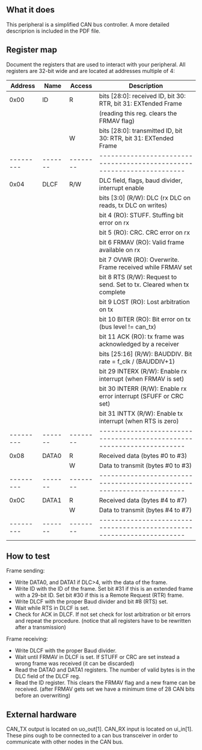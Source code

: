 <!---

This file is used to generate your project datasheet. Please fill in the information below and delete any unused
sections.

You can also include images in this folder and reference them in the markdown. Each image must be less than
512 kb in size, and the combined size of all images must be less than 1 MB.
-->

## What it does

This peripheral is a simplified CAN bus controller. A more detailed descriprion is included in the PDF file.

## Register map

Document the registers that are used to interact with your peripheral.
All registers are 32-bit wide and are located at addresses multiple of 4:

| Address | Name  | Access | Description                                                          |
|---------|-------|--------|----------------------------------------------------------------------|
| 0x00    | ID    |   R    | bits [28:0]: received ID, bit 30: RTR, bit 31: EXTended Frame        |
|         |       |        |  (reading this reg. clears the FRMAV flag)                           |
|         |       |   W    | bits [28:0]: transmitted ID, bit 30: RTR, bit 31: EXTended Frame     |
|---------|-------|--------|----------------------------------------------------------------------|
| 0x04    | DLCF  |  R/W   | DLC field, flags, baud divider, interrupt enable                     |
|         |       |        | bits [3:0] (R/W): DLC (rx DLC on reads, tx DLC on writes)            |
|         |       |        | bit 4 (RO): STUFF. Stuffing bit error on rx                          |
|         |       |        | bit 5 (RO): CRC. CRC error on rx                                     |
|         |       |        | bit 6 FRMAV (RO): Valid frame available on rx                        |
|         |       |        | bit 7 OVWR (RO): Overwrite. Frame received while FRMAV set           |
|         |       |        | bit 8 RTS (R/W): Request to send. Set to tx. Cleared when tx complete|
|         |       |        | bit 9 LOST (RO): Lost arbitration on tx                              |
|         |       |        | bit 10 BITER (RO): Bit error on tx (bus level != can_tx)             |
|         |       |        | bit 11 ACK (RO): tx frame was acknowledged by a receiver             |
|         |       |        | bits [25:16] (R/W): BAUDDIV. Bit rate = f_clk / (BAUDDIV+1)          |
|         |       |        | bit 29 INTERX (R/W): Enable rx interrupt (when FRMAV is set)         |
|         |       |        | bit 30 INTERR (R/W): Enable rx error interrupt (SFUFF or CRC set)    |
|         |       |        | bit 31 INTTX (R/W): Enable tx interrupt (when RTS is zero)           |
|---------|-------|--------|----------------------------------------------------------------------|
| 0x08    | DATA0 |   R    | Received data (bytes #0 to #3)                                       |
|         |       |   W    | Data to transmit (bytes #0 to #3)                                    |
|---------|-------|--------|----------------------------------------------------------------------|
| 0x0C    | DATA1 |   R    | Received data (bytes #4 to #7)                                       |
|         |       |   W    | Data to transmit (bytes #4 to #7)                                    |
|---------|-------|--------|----------------------------------------------------------------------|


## How to test

Frame sending:
- Write DATA0, and DATA1 if DLC>4, with the data of the frame.
- Write ID with the ID of the frame. Set bit #31 if this is an extended frame with a 29-bit ID. Set
  bit #30 if this is a Remote Request (RTR) frame.
- Write DLCF with the proper Baud divider and bit #8 (RTS) set.
- Wait while RTS in DLCF is set.
- Check for ACK in DLCF. If not set check for lost arbitration or bit errors and repeat the procedure.
  (notice that all registers have to be rewritten after a transmission)

Frame receiving:
- Write DLCF with the proper Baud divider.
- Wait until FRMAV in DLCF is set. If STUFF or CRC are set instead a wrong frame was received (it 
  can be discarded)
- Read the DATA0 and DATA1 registers. The number of valid bytes is in the DLC field of the DLCF reg.
- Read the ID register. This clears the FRMAV flag and a new frame can be received.
  (after FRMAV gets set we have a minimum time of 28 CAN bits before an overwriting)


## External hardware

CAN_TX output is located on uo_out[1]. CAN_RX input is located on ui_in[1]. These pins ough to be
connected to a can bus transceiver in order to communicate with other nodes in the CAN bus.


